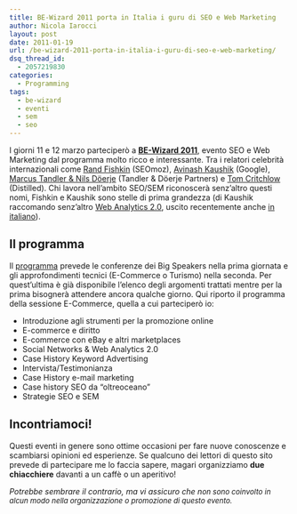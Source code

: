 ```yaml
---
title: BE-Wizard 2011 porta in Italia i guru di SEO e Web Marketing
author: Nicola Iarocci
layout: post
date: 2011-01-19
url: /be-wizard-2011-porta-in-italia-i-guru-di-seo-e-web-marketing/
dsq_thread_id:
  - 2057219830
categories:
  - Programming
tags:
  - be-wizard
  - eventi
  - sem
  - seo
---
```

[<img class="alignleft size-full wp-image-537" title="BE-Wizard 2011" src="images/2011/01/be_wizard_small.jpg?fit=152%2C56" alt="" srcset="http://i1.wp.com/nicolaiarocci.com/wp-content/uploads/2011/01/be_wizard_small.jpg?w=152 152w, http://i1.wp.com/nicolaiarocci.com/wp-content/uploads/2011/01/be_wizard_small.jpg?resize=150%2C55 150w" sizes="(max-width: 152px) 100vw, 152px" data-recalc-dims="1" />][1]I giorni 11 e 12 marzo parteciperò a <a style="font-weight: bold;" href="http://www.be-wizard.com/">BE-Wizard 2011</a>, evento SEO e Web Marketing dal programma molto ricco e interessante. Tra i relatori celebrità internazionali come [Rand Fishkin][2] (SEOmoz), [Avinash Kaushik][3] (Google), [Marcus Tandler & Nils Döerje][4] (Tandler & Döerje Partners) e [Tom Critchlow][5] (Distilled). Chi lavora nell&#8217;ambito SEO/SEM riconoscerà senz&#8217;altro questi nomi, Fishkin e Kaushik sono stelle di prima grandezza (di Kaushik raccomando senz&#8217;altro [Web Analytics 2.0][6], uscito recentemente anche [in italiano][7]).<!--more-->

## Il programma

Il [programma][8] prevede le conferenze dei Big Speakers nella prima giornata e gli approfondimenti tecnici (E-Commerce o Turismo) nella seconda. Per quest&#8217;ultima è già disponibile l&#8217;elenco degli argomenti trattati mentre per la prima bisognerà attendere ancora qualche giorno. Qui riporto il programma della sessione E-Commerce, quella a cui parteciperò io:

  * Introduzione agli strumenti per la promozione online
  * E-commerce e diritto
  * E-commerce con eBay e altri marketplaces
  * Social Networks & Web Analytics 2.0
  * Case History Keyword Advertising
  * Intervista/Testimonianza
  * Case History e-mail marketing
  * Case history SEO da “oltreoceano”
  * Strategie SEO e SEM

## Incontriamoci!

Questi eventi in genere sono ottime occasioni per fare nuove conoscenze e scambiarsi opinioni ed esperienze. Se qualcuno dei lettori di questo sito prevede di partecipare me lo faccia sapere, magari organizziamo **due chiacchiere** davanti a un caffè o un aperitivo!

_Potrebbe sembrare il contrario, ma vi assicuro che n<span style="font-weight: normal; font-size: 13px;">on sono coinvolto in alcun modo nella organizzazione o promozione di questo evento.</span>_

 [1]: http://www.be-wizard.com
 [2]: http://www.seomoz.org/team/randfish
 [3]: http://www.kaushik.net/avinash/about
 [4]: http://www.tandlerdoerjepartner.com/
 [5]: http://www.distilled.co.uk/company/people/tom-critchlow.html
 [6]: http://www.webanalytics20.com/
 [7]: http://www.amazon.it/Analytics-Misurare-successo-nellera-Internet/dp/882034498X/ref=sr_1_2?ie=UTF8&qid=1295446745&sr=8-2
 [8]: http://www.be-wizard.com/ita-programma.php
